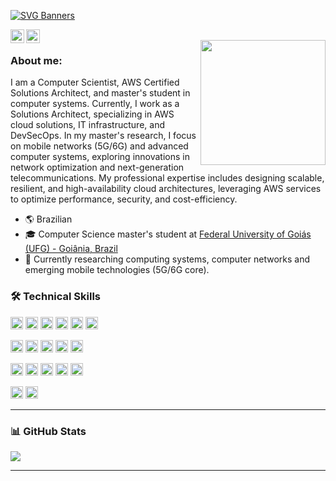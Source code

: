 [![SVG Banners](https://svg-banners.vercel.app/api?type=typeWriter&text1=Hi%20There,%20Rafael%20here!%20%F0%9F%91%A8%E2%80%8D%F0%9F%92%BB&width=800&height=150)](https://github.com/Akshay090/svg-banners)

<a href="https://www.linkedin.com/in/rafaelsilvabr/">
  <img align="left" alt="Rafael's LinkedIn" width="22px" src="https://raw.githubusercontent.com/rahuldkjain/github-profile-readme-generator/master/src/images/icons/Social/linked-in-alt.svg" />
</a>
<a href="mailto:rafaelrs@gmail.com">
  <img align="left" alt="Rafael's Email" width="22px" src="https://cdn.jsdelivr.net/npm/simple-icons@v3/icons/gmail.svg" />
</a>

<br/>

<img align='right' src='https://user-images.githubusercontent.com/5713670/87202985-820dcb80-c2b6-11ea-9f56-7ec461c497c3.gif' width='200'>

### About me:

I am a Computer Scientist, AWS Certified Solutions Architect, and master's student in computer systems. Currently, I work as a Solutions Architect, specializing in AWS cloud solutions, IT infrastructure, and DevSecOps.
In my master's research, I focus on mobile networks (5G/6G) and advanced computer systems, exploring innovations in network optimization and next-generation telecommunications.
My professional expertise includes designing scalable, resilient, and high-availability cloud architectures, leveraging AWS services to optimize performance, security, and cost-efficiency.

- 🌎 Brazilian
- 🎓 Computer Science master's student at [Federal University of Goiás (UFG) - Goiânia, Brazil](https://ppgcc.inf.ufg.br/?atr=en&locale=en)
- 🔭 Currently researching computing systems, computer networks and emerging mobile technologies (5G/6G core).

### 🛠️ Technical Skills

<img src="https://img.shields.io/badge/Python-3776AB?style=flat&logo=python&logoColor=white" height="20"> <img src="https://img.shields.io/badge/Java-ED8B00?style=flat&logo=java&logoColor=white" height="20"> <img src="https://img.shields.io/badge/Shell_Script-121011?style=flat&logo=gnu-bash&logoColor=white" height="20"> <img src="https://img.shields.io/badge/Go-00ADD8?style=flat&logo=go&logoColor=white" height="20"> <img src="https://img.shields.io/badge/C-00599C?style=flat&logo=c&logoColor=white" height="20"> <img src="https://img.shields.io/badge/C++-00599C?style=flat&logo=c%2B%2B&logoColor=white" height="20">

<img src="https://img.shields.io/badge/AWS-232F3E?style=flat&logo=amazon-aws&logoColor=white" height="20"> <img src="https://img.shields.io/badge/Docker-2496ED?style=flat&logo=docker&logoColor=white" height="20"> <img src="https://img.shields.io/badge/Kubernetes-326CE5?style=flat&logo=kubernetes&logoColor=white" height="20"> <img src="https://img.shields.io/badge/Terraform-7B42BC?style=flat&logo=terraform&logoColor=white" height="20"> <img src="https://img.shields.io/badge/Ansible-EE0000?style=flat&logo=ansible&logoColor=white" height="20">

<img src="https://img.shields.io/badge/Prometheus-E6522C?style=flat&logo=prometheus&logoColor=white" height="20"> <img src="https://img.shields.io/badge/Grafana-F46800?style=flat&logo=grafana&logoColor=white" height="20"> <img src="https://img.shields.io/badge/Git-F05032?style=flat&logo=git&logoColor=white" height="20"> <img src="https://img.shields.io/badge/GitHub_Actions-2088FF?style=flat&logo=github-actions&logoColor=white" height="20"> <img src="https://img.shields.io/badge/Zabbix-FF0000?style=flat&logo=zabbix&logoColor=white" height="20">

<img src="https://img.shields.io/badge/AWS_Solutions_Architect_Associate-232F3E?style=flat&logo=amazon-aws&logoColor=white" height="20"> <img src="https://img.shields.io/badge/AWS_Cloud_Practitioner-232F3E?style=flat&logo=amazon-aws&logoColor=white" height="20">

---

### 📊 GitHub Stats

<img align="center" src="https://github-readme-stats-sigma-five.vercel.app/api?username=rafaelsilvabr&count_private=true&show_icons=true&include_all_commits=true&theme=midnight-purple">

---
